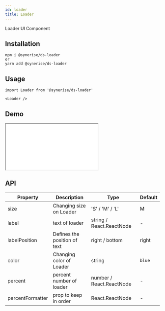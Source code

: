 ```yaml
---
id: loader
title: Loader
---
```


Loader UI Component

## Installation
```
npm i @synerise/ds-loader
or
yarn add @synerise/ds-loader
```

## Usage
```
import Loader from '@synerise/ds-loader'

<Loader />

```

## Demo

<iframe src="/storybook-static/iframe.html?id=components-loader--default"></iframe>

## API

| Property         | Description                  | Type                      | Default     |
| ---------------- | ---------------------------- | ------------------------- | ----------- |
| size             | Changing size on Loader      | 'S' / 'M' / 'L'           | M           |
| label            | text of loader               | string / React.ReactNode  | -           |
| labelPosition    | Defines the position of text | right / bottom            | right       |
| color            | Changing color of Loader     | string                    | `blue`      |
| percent          | percent number of loader     | number / React.ReactNode  | -           |
| percentFormatter | prop to keep in order        | React.ReactNode           | -           |

